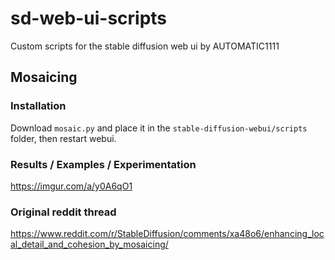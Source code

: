 # sd-web-ui-scripts
Custom scripts for the stable diffusion web ui by AUTOMATIC1111

## Mosaicing

### Installation

Download `mosaic.py` and place it in the `stable-diffusion-webui/scripts` folder, then restart webui.

### Results / Examples / Experimentation

https://imgur.com/a/y0A6qO1

### Original reddit thread

https://www.reddit.com/r/StableDiffusion/comments/xa48o6/enhancing_local_detail_and_cohesion_by_mosaicing/
